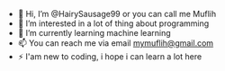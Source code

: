 - 👋 Hi, I’m @HairySausage99 or you can call me Muflih
- 👀 I’m interested in a lot of thing about programming
- 🌱 I’m currently learning machine learning
- 📫 You can reach me via email mymuflih@gmail.com
- ⚡ I'am new to coding, i hope i can learn a lot here

<!---
HairySausage99/HairySausage99 is a ✨ special ✨ repository because its `README.md` (this file) appears on your GitHub profile.
You can click the Preview link to take a look at your changes.
--->
